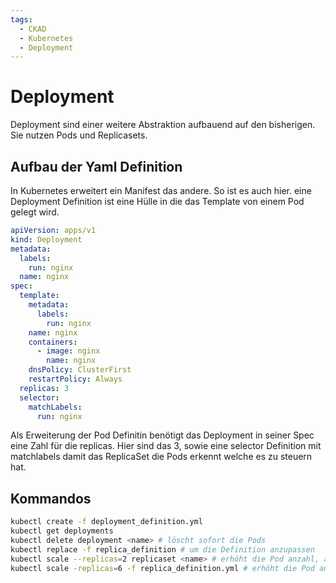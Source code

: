 ```yaml
---
tags:
  - CKAD
  - Kubernetes
  - Deployment
---
```


# Deployment

Deployment sind einer weitere Abstraktion aufbauend auf den bisherigen. Sie
nutzen Pods und Replicasets.

## Aufbau der Yaml Definition

In Kubernetes erweitert ein Manifest das andere. So ist es auch hier. eine
Deployment Definition ist eine Hülle in die das Template von einem Pod gelegt
wird.

```yaml
apiVersion: apps/v1
kind: Deployment
metadata:
  labels:
    run: nginx
  name: nginx
spec:
  template:
    metadata:
      labels:
        run: nginx
    name: nginx
    containers:
      - image: nginx
        name: nginx
    dnsPolicy: ClusterFirst
    restartPolicy: Always
  replicas: 3
  selector:
    matchLabels:
      run: nginx
```

Als Erweiterung der Pod Definitin benötigt das Deployment in seiner Spec eine
Zahl für die replicas. Hier sind das 3, sowie eine selector Definition mit
matchlabels damit das ReplicaSet die Pods erkennt welche es zu steuern hat.

## Kommandos

```bash
kubectl create -f deployment_definition.yml
kubectl get deployments
kubectl delete deployment <name> # löscht sofort die Pods
kubectl replace -f replica_definition # um die Definition anzupassen
kubectl scale --replicas=2 replicaset <name> # erhöht die Pod anzahl, ändert aber nicht das Manifest im Kubernetes!
kubectl scale -replicas=6 -f replica_definition.yml # erhöht die Pod anzahl, ändert aber nicht das Manifest im Kubernetes!
```
